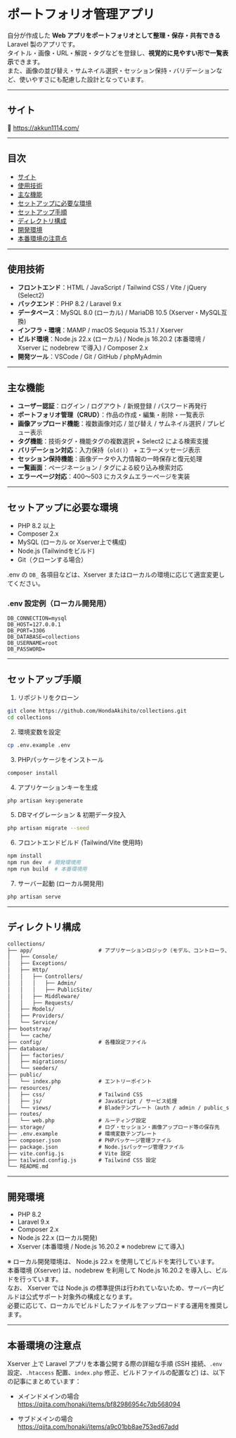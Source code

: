# ポートフォリオ管理アプリ

自分が作成した **Web アプリをポートフォリオとして整理・保存・共有できる** Laravel 製のアプリです。  
タイトル・画像・URL・解説・タグなどを登録し、**視覚的に見やすい形で一覧表示**できます。  
また、画像の並び替え・サムネイル選択・セッション保持・バリデーションなど、使いやすさにも配慮した設計となっています。

---

## サイト

🔗 https://akkun1114.com/

---

## 目次

- [サイト](#サイト)
- [使用技術](#使用技術)
- [主な機能](#主な機能)
- [セットアップに必要な環境](#セットアップに必要な環境)
- [セットアップ手順](#セットアップ手順)
- [ディレクトリ構成](#ディレクトリ構成)
- [開発環境](#開発環境)
- [本番環境の注意点](#本番環境の注意点)
  
---

## 使用技術

- **フロントエンド**：HTML / JavaScript / Tailwind CSS / Vite / jQuery (Select2)
- **バックエンド**：PHP 8.2 / Laravel 9.x  
- **データベース**：MySQL 8.0 (ローカル) / MariaDB 10.5 (Xserver・MySQL互換)  
- **インフラ・環境**：MAMP / macOS Sequoia 15.3.1 / Xserver  
- **ビルド環境**：Node.js 22.x (ローカル) / Node.js 16.20.2 (本番環境 / Xserver に nodebrew で導入) / Composer 2.x  
- **開発ツール**：VSCode / Git / GitHub / phpMyAdmin  

---

## 主な機能

- **ユーザー認証**：ログイン / ログアウト / 新規登録 / パスワード再発行  
- **ポートフォリオ管理（CRUD）**：作品の作成・編集・削除・一覧表示  
- **画像アップロード機能**：複数画像対応 / 並び替え / サムネイル選択 / プレビュー表示  
- **タグ機能**：技術タグ・機能タグの複数選択 + Select2 による検索支援  
- **バリデーション対応**：入力保持（`old()`） + エラーメッセージ表示  
- **セッション保持機能**：画像データや入力情報の一時保存と復元処理  
- **一覧画面**：ページネーション / タグによる絞り込み検索対応  
- **エラーページ対応**：400〜503 にカスタムエラーページを実装  

---

## セットアップに必要な環境

- PHP 8.2 以上
- Composer 2.x
- MySQL (ローカル or Xserver上で構成)
- Node.js (Tailwindをビルド)
- Git（クローンする場合）

.env の `DB_` 各項目などは、Xserver またはローカルの環境に応じて適宜変更してください。

### .env 設定例（ローカル開発用）

```env
DB_CONNECTION=mysql
DB_HOST=127.0.0.1
DB_PORT=3306
DB_DATABASE=collections
DB_USERNAME=root
DB_PASSWORD=
```

---

## セットアップ手順

1. リポジトリをクローン
```bash
git clone https://github.com/HondaAkihito/collections.git
cd collections
```
2. 環境変数を設定
```bash
cp .env.example .env
```
3. PHPパッケージをインストール
```bash
composer install
```
4. アプリケーションキーを生成
```bash
php artisan key:generate
```
5. DBマイグレーション & 初期データ投入
```bash
php artisan migrate --seed
```
6. フロントエンドビルド (Tailwind/Vite 使用時)
```bash
npm install
npm run dev  # 開発環境用
npm run build  # 本番環境用
```
7. サーバー起動 (ローカル開発用)
```bash
php artisan serve
```

---

## ディレクトリ構成

```txt
collections/
├── app/                     # アプリケーションロジック（モデル、コントローラ、サービスなど）
│   ├── Console/
│   ├── Exceptions/
│   ├── Http/
│   │   ├── Controllers/
│   │   │   ├── Admin/
│   │   │   ├── PublicSite/
│   │   ├── Middleware/
│   │   ├── Requests/
│   ├── Models/
│   ├── Providers/
│   └── Service/
├── bootstrap/
│   └── cache/
├── config/                  # 各種設定ファイル
├── database/
│   ├── factories/
│   ├── migrations/
│   └── seeders/
├── public/
│   └── index.php            # エントリーポイント
├── resources/
│   ├── css/                 # Tailwind CSS
│   ├── js/                  # JavaScript / サービス処理
│   └── views/               # Bladeテンプレート（auth / admin / public_site など）
├── routes/
│   └── web.php              # ルーティング設定
├── storage/                 # ログ・セッション・画像アップロード等の保存先
├── .env.example             # 環境変数テンプレート
├── composer.json            # PHPパッケージ管理ファイル
├── package.json             # Node.jsパッケージ管理ファイル
├── vite.config.js           # Vite 設定
├── tailwind.config.js       # Tailwind CSS 設定
└── README.md
```

---

## 開発環境

- PHP 8.2
- Laravel 9.x
- Composer 2.x
- Node.js 22.x (ローカル開発)
- Xserver (本番環境 / Node.js 16.20.2 ※ nodebrew にて導入)

※ ローカル開発環境は、 Node.js 22.x を使用してビルドを実行しています。  
本番環境 (Xserver) は、nodebrew を利用して Node.js 16.20.2 を導入し、ビルドを行っています。  
なお、 Xserver では Node.js の標準提供は行われていないため、サーバー内ビルドは公式サポート対象外の構成となります。  
必要に応じて、ローカルでビルドしたファイルをアップロードする運用を推奨します。

---

## 本番環境の注意点

Xserver 上で Laravel アプリを本番公開する際の詳細な手順 (SSH 接続、`.env` 設定、`.htaccess` 配置、`index.php` 修正、ビルドファイルの配置など) は、以下の記事にまとめています：

- メインドメインの場合  
  https://qiita.com/honaki/items/bf82986954c7db568094

- サブドメインの場合  
  https://qiita.com/honaki/items/a9c01bb8ae753ed67add
